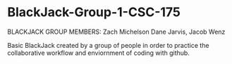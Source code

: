 # BlackJack-Group-1-CSC-175
BLACKJACK
GROUP MEMBERS: Zach Michelson Dane Jarvis, Jacob Wenz

Basic BlackJack created by a group of people in order to practice the collaborative workflow and enviornment of coding with github.
